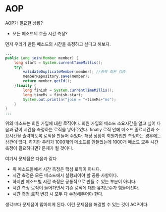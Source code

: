 # AOP

AOP가 필요한 상황?
* 모든 메소드의 호출 시간 측정?

먼저 우리가 만든 메소드의 시간을 측정하고 싶다고 해보자.
```java
...
public Long join(Member member) {
    long start = System.currentTimeMillis();
    try{
        validateDuplicateMember(member); //중복 회원 검증
        memberRepository.save(member);
        return member.getId();
    }finally {
        long finish = System.currentTimeMillis();
        long timeMs = finish-start;
        System.out.println("join = "+timeMs+"ms");
    }
}
...
```
위의 메소드는 회원 가입에 대한 로직이다. 회원 가입의 메소드 소요시간을 알고 싶어 다음과 같이
시간을 측정하는 로직을 넣어주었다. finally 로직 안에 메소드 종료시간과 소요시간을 출력하도록 로직을
만들어 주었다. 해당 상황이 회원가입만 측정하는 경우에는 상관이 없다. 하지만 우리가 1000개의 메소드를
만들었는데 1000개 메소드 모두 시간 측정이 필요하다면? 문제가 될 것이다.

여기서 문제점은 다음과 같다
* 위 메소드들에서 시간 측정은 핵심 로직이 아니다.
* 시간 측정은 모든 메소드에서 실행되어야 할 공통 사항이다.
* 하지만 메소드별 시간 측정은 공통적으로 만들 수 있는 부분이 아니다.
* 시간 측정 로직이 들어가면서 기존 로직에 대한 유지보수가 힘들어진다.
* 시간 측정 로직 변경 시 모두 다 수정해주어야 한다.

생각보다 문제점이 많아지게 된다. 이런 문제점을 해결할 수 있는 것이 AOP이다.

